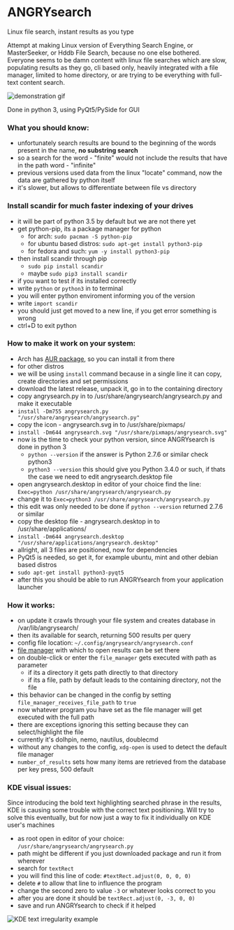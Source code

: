 # ANGRYsearch
Linux file search, instant results as you type

Attempt at making Linux version of Everything Search Engine, or MasterSeeker, or Hddb File Search, because no one else bothered.
Everyone seems to be damn content with linux file searches which are slow, populating results as they go, cli based only, heavily integrated with a file manager, limited to home directory, or are trying to be everything with full-text content search.

![demonstration gif](http://i.imgur.com/nQO5yVM.gif)

Done in python 3, using PyQt5/PySide for GUI

### What you should know:

* unfortunately search results are bound to the beginning of the words present in the name, **no substring search**
* so a search for the word - "finite" would not include the results that have in the path word - "infinite"
* previous versions used data from the linux "locate" command, now the data are gathered by python itself
* it's slower, but allows to differentiate between file vs directory

### Install scandir for much faster indexing of your drives

* it will be part of python 3.5 by default but we are not there yet
* get python-pip, its a package manager for python
  * for arch: `sudo pacman -S python-pip`
  * for ubuntu based distros: `sudo apt-get install python3-pip`
  * for fedora and such: `yum -y install python3-pip`
* then install scandir through pip
  * `sudo pip install scandir`
  * maybe `sudo pip3 install scandir`
* if you want to test if its installed correctly
* write `python` or `python3` in to terminal
* you will enter python enviroment informing you of the version
* write `import scandir`
* you should just get moved to a new line, if you get error something is wrong
* ctrl+D to exit python

### How to make it work on your system:

* Arch has [AUR package](https://aur.archlinux.org/packages/angrysearch/), so you can install it from there
* for other distros
* we will be using `install` command because in a single line it can copy, create directories and set permissions
* download the latest release, unpack it, go in to the containing directory
* copy angrysearch.py in to /usr/share/angrysearch/angrysearch.py and make it executable
* `install -Dm755 angrysearch.py "/usr/share/angrysearch/angrysearch.py"`
* copy the icon - angrysearch.svg in to /usr/share/pixmaps/
* `install -Dm644 angrysearch.svg "/usr/share/pixmaps/angrysearch.svg"`
* now is the time to check your python version, since ANGRYsearch is done in python 3
  * `python --version` if the answer is Python 2.7.6 or similar check python3
  * `python3 --version` this should give you Python 3.4.0 or such, if thats the case we need to edit angrysearch.desktop file
* open angrysearch.desktop in editor of your choice find the line: `Exec=python /usr/share/angrysearch/angrysearch.py`
* change it to `Exec=python3 /usr/share/angrysearch/angrysearch.py`
* this edit was only needed to be done if `python --version` returned 2.7.6 or similar
* copy the desktop file - angrysearch.desktop in to /usr/share/applications/
* `install -Dm644 angrysearch.desktop "/usr/share/applications/angrysearch.desktop"`
* allright, all 3 files are positioned, now for dependencies
* PyQt5 is needed, so get it, for example ubuntu, mint and other debian based distros
* `sudo apt-get install python3-pyqt5`
* after this you should be able to run ANGRYsearch from your application launcher

### How it works:

* on update it crawls through your file system and creates database in /var/lib/angrysearch/
* then its available for search, returning 500 results per query
* config file location: `~/.config/angrysearch/angrysearch.conf`
* [file manager](http://i.imgur.com/KDjbqOW.png) with which to open results can be set there
* on double-click or enter the `file_manager` gets executed with path as parameter
  * if its a directory it gets path directly to that directory
  * if its a file, path by default leads to the containing directory, not the file
* this behavior can be changed in the config by setting `file_manager_receives_file_path` to `true`
* now whatever program you have set as the file manager will get executed with the full path
* there are exceptions ignoring this setting because they can select/highlight the file
* currently it's dolhpin, nemo, nautilus, doublecmd
* without any changes to the config, `xdg-open` is used to detect the default file manager
* `number_of_results` sets how many items are retrieved from the database per key press, 500 default

### KDE visual issues:

Since introducing the bold text highlighting searched phrase in the results, KDE is causing some trouble with the correct text positioning.
Will try to solve this eventually, but for now just a way to fix it individually on KDE user's machines

* as root open in editor of your choice: `/usr/share/angrysearch/angrysearch.py`
* path might be different if you just downloaded package and run it from wherever
* search for `textRect`
* you will find this line of code: `#textRect.adjust(0, 0, 0, 0)`
* delete `#` to allow that line to influence the program
* change the second zero to value `-3` or whatever looks correct to you
* after you are done it should be `textRect.adjust(0, -3, 0, 0)`
* save and run ANGRYsearch to check if it helped

![KDE text irregularity example](http://i.imgur.com/7XysGGY.gif)
